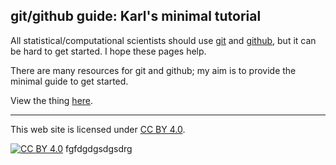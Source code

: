 ## git/github guide: Karl's minimal tutorial

All statistical/computational scientists should use
[git](https://git-scm.com) and [github](https://github.com), but it can be
hard to get started.  I hope these pages help.

There are many resources for git and github; my aim is to provide the
minimal guide to get started.

View the thing [here](https://kbroman.org/github_tutorial).

---

This web site is licensed under
[CC BY 4.0](https://creativecommons.org/licenses/by/4.0/).

[![CC BY 4.0](https://licensebuttons.net/l/by/4.0/88x31.png)](https://creativecommons.org/licenses/by/4.0/)
fgfdgdgsdgsdrg